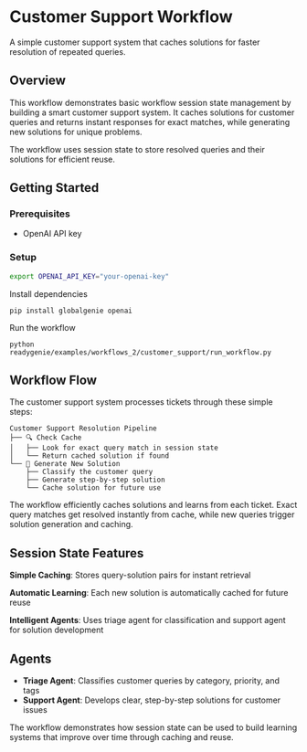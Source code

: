 # Customer Support Workflow

A simple customer support system that caches solutions for faster resolution of repeated queries.

## Overview

This workflow demonstrates basic workflow session state management by building a smart customer support system. It caches solutions for customer queries and returns instant responses for exact matches, while generating new solutions for unique problems.

The workflow uses session state to store resolved queries and their solutions for efficient reuse.

## Getting Started

### Prerequisites
- OpenAI API key

### Setup
```bash
export OPENAI_API_KEY="your-openai-key"
```

Install dependencies
```
pip install globalgenie openai
```

Run the workflow
```
python readygenie/examples/workflows_2/customer_support/run_workflow.py
```

## Workflow Flow

The customer support system processes tickets through these simple steps:

```
Customer Support Resolution Pipeline
├── 🔍 Check Cache
│   ├── Look for exact query match in session state
│   └── Return cached solution if found
└── 🔧 Generate New Solution
    ├── Classify the customer query
    ├── Generate step-by-step solution
    └── Cache solution for future use
```

The workflow efficiently caches solutions and learns from each ticket. Exact query matches get resolved instantly from cache, while new queries trigger solution generation and caching.

## Session State Features

**Simple Caching**: Stores query-solution pairs for instant retrieval

**Automatic Learning**: Each new solution is automatically cached for future reuse

**Intelligent Agents**: Uses triage agent for classification and support agent for solution development

## Agents

- **Triage Agent**: Classifies customer queries by category, priority, and tags
- **Support Agent**: Develops clear, step-by-step solutions for customer issues

The workflow demonstrates how session state can be used to build learning systems that improve over time through caching and reuse. 